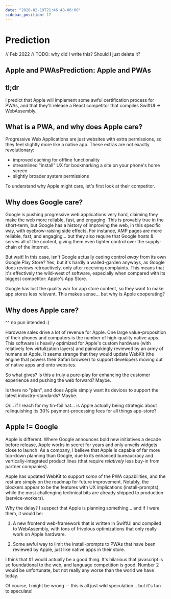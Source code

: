 ```yaml
---
date: "2020-02-19T21:46:48-06:00"
sidebar_position: 17
---
```


# Prediction

// Feb 2022
// TODO: why did I write this? Should I just delete it?

## Apple and PWAsPrediction: Apple and PWAs

## tl;dr

I predict that Apple will implement some awful certification process for PWAs, and that they'll release a React competitor that compiles SwiftUI -> WebAssembly.

## What is a PWA, and why does Apple care?

Progressive Web Applications are just websites with extra permissions, so they feel slightly more like a native app. These extras are not exactly revolutionary:

- improved caching for offline functionality
- streamlined "install" UX for bookmarking a site on your phone's home screen
- slightly broader system permissions

To understand why Apple might care, let's first look at their competitor.

## Why does Google care?

Google is pushing progressive web applications very hard, claiming they make the web more reliable, fast, and engaging. This is provably true in the short-term, but Google has a history of improving the web, in this specific way, with eyebrow-raising side effects. For instance, AMP pages are more reliable, fast, and engaging... but they also require that Google hosts & serves all of the content, giving them even tighter control over the supply-chain of the internet.

But wait! In this case, isn't Google actually ceding control _away_ from its own Google Play Store? Yes, but it's hardly a walled-garden anyways, as Google does reviews retroactively, only after receiving complaints. This means that it's effectively the wild-west of software, especially when compared with its biggest competitor: Apple's App Store.

Google has lost the quality war for app store content, so they want to make app stores less relevant. This makes sense... but why is Apple cooperating?

## Why does Apple care?

^^ no pun intended :)

Hardware sales drive a lot of revenue for Apple. One large value-proposition of their phones and computers is the number of high-quality native apps. This software is heavily optimized for Apple's custom hardware (with relatively few virtulization layers) and painstakingly reviewed by an army of humans at Apple. It seems strange that they would update WebKit (the engine that powers their Safari browser) to support developers moving out of native apps and onto websites.

So what gives? Is this a truly a pure-play for enhancing the customer experience and pushing the web forward? Maybe.

Is there no "plan", and does Apple simply want its devices to support the latest industry-standards? Maybe.

Or... if I reach for my tin-foil hat... is Apple actually being strategic about relinquishing its 30% payment-processing fees for all things app-store?

## Apple != Google

Apple is different. Where Google announces bold new initiatives a decade before release, Apple works in secret for years and only unveils widgets close to launch. As a company, I believe that Apple is capable of far more top-down planning than Google, due to its enhanced bureaucracy and vertically-integrated product lines (that require _relatively_ less buy-in from partner companies).

Apple has updated WebKit to support _some_ of the PWA capabilities, and the rest are simply on the roadmap for future improvement. Notably, the blockers appear to be the features with UX implications (install-prompts), while the most challenging technical bits are already shipped to production (service-workers).

Why the delay? I suspect that Apple is planning something... and if I were them, it would be:

1) A new frontend web-framework that is written in SwiftUI and compiled to WebAssembly, with tons of frivolous optimizations that only really work on Apple hardware.

2) Some awful way to limit the install-prompts to PWAs that have been reviewed by Apple, just like native apps in their store.

I think that #1 would actually be a good thing. It's hilarious that javascript is so foundational to the web, and language competition is good. Number 2 would be unfortunate, but not really any worse than the world we have today.

Of course, I might be wrong -- this is all just wild speculation... but it's fun to speculate!
